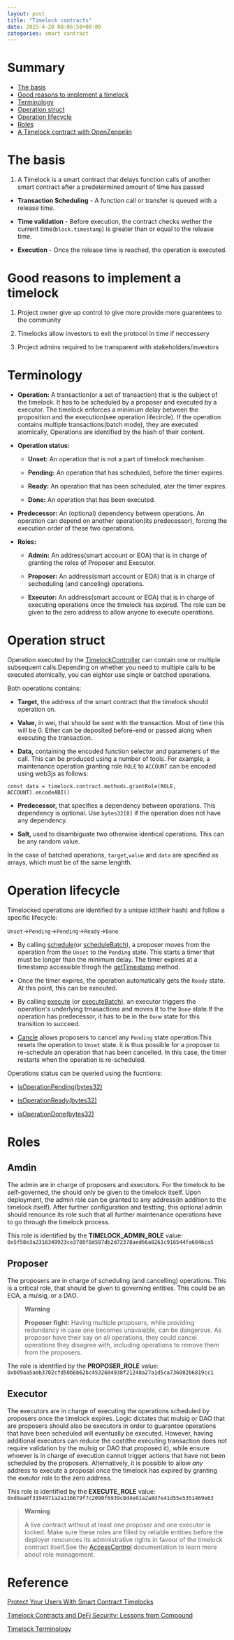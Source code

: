 ```yaml
---
layout: post
title: "Timelock contracts"
date: 2025-4-20 08:06:58+08:00
categories: smart contract
---
```

# Summary 

* [The basis](#the-basis)
* [Good reasons to implement a timelock](#good-reasons-to-implement-a-timelock)
* [Terminology](#terminology)
* [Operation struct](#operation-struct)
* [Operation lifecycle](#operation-lifecycle)
* [Roles](#roles)
* [A Timelock contract with OpenZeppelin](#a-timelock-contract-with-openzeppelin)

# The basis

1. A Timelock is a smart contract that delays function calls of another smart contract after a predetermined amount of time has passed

* **Transaction Scheduling** - A function call or transfer is queued with a release time.

* **Time validation** - Before execution, the contract checks wether the current time(`block.timestamp`) is greater than or equal to the release time.

* **Execution** - Once the release time is reached, the operation is executed.

# Good reasons to implement a timelock

1. Project owner give up control to give more provide more guarentees to the community

2. Timelocks allow investors to exit the protocol in time if neccessery

3. Project admins required to be transparent with stakeholders/investors

# Terminology

* **Operation:** A transaction(or a set of transaction) that is the subject of the timelock. It has to be scheduled by a proposer and executed by a executor. The timelock enforces a minimum delay between the proposition and the execution(see operation lifecircle). If the operation contains multiple transactions(batch mode), they are executed atomically, Operations are identified by the hash of their content.

* **Operation status:**

    * **Unset:** An operation that is not a part of timelock mechanism.
    
    * **Pending:** An operation that has scheduled, before the timer expires.

    * **Ready:** An operation that has been scheduled, ater the timer expires.

    * **Done:** An operation that has been executed.

* **Predecessor:** An (optional) dependency between operations. An operation can depend on another operation(its predecessor), forcing the execution order of these two operations.

* **Roles:** 

    * **Admin:** An address(smart account or EOA) that is in charge of granting the roles of Proposer and Executor.

    * **Proposer:** An address(smart account or EOA) that is in charge of secheduling (and canceling) operations.

    * **Executor:** An address(smart account or EOA) that is in charge of executing operations once the timelock has expired. The role can be given to the zero address to allow anyone to execute operations.

# Operation struct

Operation executed by the [TimelockController](https://docs.openzeppelin.com/contracts/4.x/api/governance#TimelockController) can contain one or multiple subsequent calls.Depending on whether you need to multiple calls to be executed atomically, you can eighter use single or batched operations.

Both operations contains:

* **Target,** the address of the smart contract that the timelock should operation on.

* **Value,** in wei, that should be sent with the transaction. Most of time this will be 0. Ether can be deposited before-end or passed along when executing the transaction.

* **Data,** containing the encoded function selector and parameters of the call. This can be produced using a number of tools. For example, a maintenance operation granting role `ROLE` to `ACCOUNT` can be encoded using web3js as follows:

```
const data = timelock.contract.methods.grantRole(ROLE, ACCOUNT).encodeABI()
```

* **Predecessor,** that specifies a dependency between operations. This dependency is optional. Use `bytes32[0]` if the operation does not have any dependency.

* **Salt,** used to disambiguate two otherwise identical operations. This can be any random value.

In the case of batched operations, `target`,`value` and `data` are specified as arrays, which must be of the same lenghth.

# Operation lifecycle

Timelocked operations are identified by a unique id(their hash) and follow a specific lifecycle:

`Unset`->`Pending`->`Pending`->`Ready`->`Done`

* By calling [schedule](https://docs.openzeppelin.com/contracts/4.x/api/governance#TimelockController-schedule-address-uint256-bytes-bytes32-bytes32-uint256-)(or [scheduleBatch](https://docs.openzeppelin.com/contracts/4.x/api/governance#TimelockController-scheduleBatch-address---uint256---bytes---bytes32-bytes32-uint256-)), a proposer moves from the operation from the `Unset` to the `Pending` state. This starts a timer that must be longer than the minimum delay. The timer expires at a timestamp accessible throgh the [getTimestamp](https://docs.openzeppelin.com/contracts/4.x/api/governance#TimelockController-getTimestamp-bytes32-) method.

* Once the timer expires, the operation automatically gets the `Ready` state. At this point, this can be executed.

* By calling [execute](https://docs.openzeppelin.com/contracts/4.x/api/governance#TimelockController-TimelockController-execute-address-uint256-bytes-bytes32-bytes32-) (or [executeBatch](https://docs.openzeppelin.com/contracts/4.x/api/governance#TimelockController-executeBatch-address---uint256---bytes---bytes32-bytes32-)), an executor triggers the operation's underlying trnasactions and moves it to the `Done` state.If the operation has predecessor, it has to be in the `Done` state for this transition to succeed.

* [Cancle](https://docs.openzeppelin.com/contracts/4.x/api/governance#TimelockController-TimelockController-cancel-bytes32-) allows proposers to cancel any `Pending` state operation.This resets the operation to `Unset` state. it is thus possible for a proposer to re-schedule an operation that has been cancelled. In this case, the timer restarts when the operation is re-scheduled.

Operations status can be queried using the fucntions:

* [isOperationPending(bytes32)](https://docs.openzeppelin.com/contracts/4.x/api/governance#TimelockController-isOperationPending-bytes32-)

* [isOperationReady(bytes32)](https://docs.openzeppelin.com/contracts/4.x/api/governance#TimelockController-isOperationReady-bytes32-) 

* [isOperationDone(bytes32)](https://docs.openzeppelin.com/contracts/4.x/api/governance#TimelockController-isOperationDone-bytes32-)

# Roles

## Amdin

The admin are in charge of proposers and executors. For the timelock to be self-governed, the should only be given to the timelock itself. Upon deployment, the admin role can be granted to any address(in addition to the timelock itself). After further configuration and testting, this optional admin should renounce its role such that all further maintenance operations have to go through the timelock process.

This role is identified by the **TIMELOCK_ADMIN_ROLE** value:
`0x5f58e3a2316349923ce3780f8d587db2d72378aed66a8261c916544fa6846ca5`

## Proposer

The proposers are in charge of scheduling (and cancelling) operations. This is a critical role, that should be given to governing entities. This could be an EOA, a mulsig, or a DAO.

> **Warning**
>
> **Proposer fight:** Having multiple proposers, while providing redundancy in case one becomes unavaiable, can be dangerous. As proposer have their say on all operations, they could cancel operations they disagree with, including operations to remove them from the proposers.

The role is identified by the **PROPOSER_ROLE** value:
`0xb09aa5aeb3702cfd50b6b62bc4532604938f21248a27a1d5ca736082b6819cc1`

## Executor

The executors are in charge of executing the operations scheduled by proposers once the timelock expires. Logic dictates that mulsig or DAO that are proposers should also be executors in order to guarantee operations that have been scheduled will eventually be executed. However, having additional executors can reduce the cost(the executing transaction does not require validation by the mulsig or DAO that proposed it), while ensure whoever is in charge of execution cannot trigger actions that have not been scheduled by the proposers. Alternatively, it is possible to allow *any* address to execute a proposal once the timelock has expired by granting the exeutor role to the zero address.

This role is identified by the **EXECUTE_ROLE** value:
`0xd8aa0f3194971a2a116679f7c2090f6939c8d4e01a2a8d7e41d55e5351469e63`

> **Warning**
>
> A live contract without at least one proposer and one executor is locked. Make sure these roles are filled by reliable entities before the deployer renounces its administrative rights in favour of the timelock contract itself.See the [AccessControl](https://docs.openzeppelin.com/contracts/4.x/api/access#AccessControl) documentation to learn more about role management.


# Reference
[Protect Your Users With Smart Contract Timelocks](https://blog.openzeppelin.com/protect-your-users-with-smart-contract-timelocks)

[Timelock Contracts and DeFi Security: Lessons from Compound](https://medium.com/@srinivasjoshi66/timelock-contracts-and-defi-security-lessons-from-compound-fe24f3e4574b)

[Timelock Terminology](https://docs.openzeppelin.com/contracts/4.x/api/governance#timelock-terminology)
